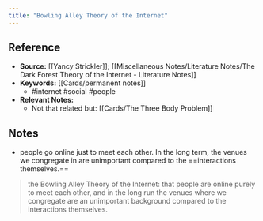 ```yaml
---
title: "Bowling Alley Theory of the Internet"
---
```

## Reference
- **Source:** [[Yancy Strickler]]; [[Miscellaneous Notes/Literature Notes/The Dark Forest Theory of the Internet - Literature Notes]]
- **Keywords:** [[Cards/permanent notes]]
	- #internet #social #people 
- **Relevant Notes:**
	- Not that related but: [[Cards/The Three Body Problem]]
## Notes
- people go online just to meet each other. In the long term, the venues we congregate in are unimportant compared to the ==interactions themselves.==
 >  the Bowling Alley Theory of the Internet: that people are online purely to meet each other, and in the long run the venues where we congregate are an unimportant background compared to the interactions themselves.